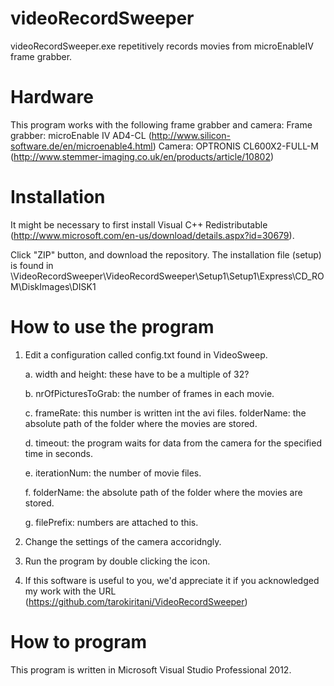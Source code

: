 videoRecordSweeper
==================
videoRecordSweeper.exe repetitively records movies from microEnableIV frame grabber.

Hardware
========
This program works with the following frame grabber and camera:
Frame grabber: microEnable IV AD4-CL (http://www.silicon-software.de/en/microenable4.html) 
Camera: OPTRONIS CL600X2-FULL-M (http://www.stemmer-imaging.co.uk/en/products/article/10802) 


Installation
============
It might be necessary to first install Visual C++ Redistributable (http://www.microsoft.com/en-us/download/details.aspx?id=30679).



Click "ZIP" button, and download the repository. The installation file (setup) is found
in \VideoRecordSweeper\VideoRecordSweeper\Setup1\Setup1\Express\CD_ROM\DiskImages\DISK1



How to use the program
======================
1. Edit a configuration called config.txt found in VideoSweep.

	a. width and height: these have to be a multiple of 32?
	
	b. nrOfPicturesToGrab: the number of frames in each movie.
	
	c. frameRate: this number is written int the avi files.
	folderName: the absolute path of the folder where the movies are stored.  
	
	d. timeout: the program waits for data from the camera for the specified time in seconds.
	
	e. iterationNum: the number of movie files.
	
	f. folderName: the absolute path of the folder where the movies are stored.
	
	g. filePrefix: numbers are attached to this.
2. Change the settings of the camera accoridngly.
3. Run the program by double clicking the icon.
4. If this software is useful to you, we'd appreciate it if you acknowledged my work with
the URL (https://github.com/tarokiritani/VideoRecordSweeper)


How to program
==============
This program is written in Microsoft Visual Studio Professional 2012.
